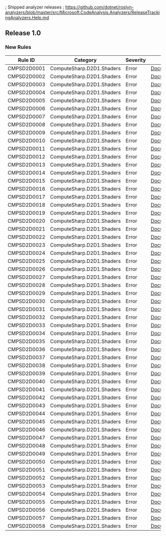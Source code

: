 ﻿; Shipped analyzer releases
; https://github.com/dotnet/roslyn-analyzers/blob/master/src/Microsoft.CodeAnalysis.Analyzers/ReleaseTrackingAnalyzers.Help.md

## Release 1.0

### New Rules

Rule ID | Category | Severity | Notes
--------|----------|----------|-------
CMPSD2D0001 | ComputeSharp.D2D1.Shaders | Error | [Documentation](https://github.com/Sergio0694/ComputeSharp)
CMPSD2D0002 | ComputeSharp.D2D1.Shaders | Error | [Documentation](https://github.com/Sergio0694/ComputeSharp)
CMPSD2D0003 | ComputeSharp.D2D1.Shaders | Error | [Documentation](https://github.com/Sergio0694/ComputeSharp)
CMPSD2D0004 | ComputeSharp.D2D1.Shaders | Error | [Documentation](https://github.com/Sergio0694/ComputeSharp)
CMPSD2D0005 | ComputeSharp.D2D1.Shaders | Error | [Documentation](https://github.com/Sergio0694/ComputeSharp)
CMPSD2D0006 | ComputeSharp.D2D1.Shaders | Error | [Documentation](https://github.com/Sergio0694/ComputeSharp)
CMPSD2D0007 | ComputeSharp.D2D1.Shaders | Error | [Documentation](https://github.com/Sergio0694/ComputeSharp)
CMPSD2D0008 | ComputeSharp.D2D1.Shaders | Error | [Documentation](https://github.com/Sergio0694/ComputeSharp)
CMPSD2D0009 | ComputeSharp.D2D1.Shaders | Error | [Documentation](https://github.com/Sergio0694/ComputeSharp)
CMPSD2D0010 | ComputeSharp.D2D1.Shaders | Error | [Documentation](https://github.com/Sergio0694/ComputeSharp)
CMPSD2D0011 | ComputeSharp.D2D1.Shaders | Error | [Documentation](https://github.com/Sergio0694/ComputeSharp)
CMPSD2D0012 | ComputeSharp.D2D1.Shaders | Error | [Documentation](https://github.com/Sergio0694/ComputeSharp)
CMPSD2D0013 | ComputeSharp.D2D1.Shaders | Error | [Documentation](https://github.com/Sergio0694/ComputeSharp)
CMPSD2D0014 | ComputeSharp.D2D1.Shaders | Error | [Documentation](https://github.com/Sergio0694/ComputeSharp)
CMPSD2D0015 | ComputeSharp.D2D1.Shaders | Error | [Documentation](https://github.com/Sergio0694/ComputeSharp)
CMPSD2D0016 | ComputeSharp.D2D1.Shaders | Error | [Documentation](https://github.com/Sergio0694/ComputeSharp)
CMPSD2D0017 | ComputeSharp.D2D1.Shaders | Error | [Documentation](https://github.com/Sergio0694/ComputeSharp)
CMPSD2D0018 | ComputeSharp.D2D1.Shaders | Error | [Documentation](https://github.com/Sergio0694/ComputeSharp)
CMPSD2D0019 | ComputeSharp.D2D1.Shaders | Error | [Documentation](https://github.com/Sergio0694/ComputeSharp)
CMPSD2D0020 | ComputeSharp.D2D1.Shaders | Error | [Documentation](https://github.com/Sergio0694/ComputeSharp)
CMPSD2D0021 | ComputeSharp.D2D1.Shaders | Error | [Documentation](https://github.com/Sergio0694/ComputeSharp)
CMPSD2D0022 | ComputeSharp.D2D1.Shaders | Error | [Documentation](https://github.com/Sergio0694/ComputeSharp)
CMPSD2D0023 | ComputeSharp.D2D1.Shaders | Error | [Documentation](https://github.com/Sergio0694/ComputeSharp)
CMPSD2D0024 | ComputeSharp.D2D1.Shaders | Error | [Documentation](https://github.com/Sergio0694/ComputeSharp)
CMPSD2D0025 | ComputeSharp.D2D1.Shaders | Error | [Documentation](https://github.com/Sergio0694/ComputeSharp)
CMPSD2D0026 | ComputeSharp.D2D1.Shaders | Error | [Documentation](https://github.com/Sergio0694/ComputeSharp)
CMPSD2D0027 | ComputeSharp.D2D1.Shaders | Error | [Documentation](https://github.com/Sergio0694/ComputeSharp)
CMPSD2D0028 | ComputeSharp.D2D1.Shaders | Error | [Documentation](https://github.com/Sergio0694/ComputeSharp)
CMPSD2D0029 | ComputeSharp.D2D1.Shaders | Error | [Documentation](https://github.com/Sergio0694/ComputeSharp)
CMPSD2D0030 | ComputeSharp.D2D1.Shaders | Error | [Documentation](https://github.com/Sergio0694/ComputeSharp)
CMPSD2D0031 | ComputeSharp.D2D1.Shaders | Error | [Documentation](https://github.com/Sergio0694/ComputeSharp)
CMPSD2D0032 | ComputeSharp.D2D1.Shaders | Error | [Documentation](https://github.com/Sergio0694/ComputeSharp)
CMPSD2D0033 | ComputeSharp.D2D1.Shaders | Error | [Documentation](https://github.com/Sergio0694/ComputeSharp)
CMPSD2D0034 | ComputeSharp.D2D1.Shaders | Error | [Documentation](https://github.com/Sergio0694/ComputeSharp)
CMPSD2D0035 | ComputeSharp.D2D1.Shaders | Error | [Documentation](https://github.com/Sergio0694/ComputeSharp)
CMPSD2D0036 | ComputeSharp.D2D1.Shaders | Error | [Documentation](https://github.com/Sergio0694/ComputeSharp)
CMPSD2D0037 | ComputeSharp.D2D1.Shaders | Error | [Documentation](https://github.com/Sergio0694/ComputeSharp)
CMPSD2D0038 | ComputeSharp.D2D1.Shaders | Error | [Documentation](https://github.com/Sergio0694/ComputeSharp)
CMPSD2D0039 | ComputeSharp.D2D1.Shaders | Error | [Documentation](https://github.com/Sergio0694/ComputeSharp)
CMPSD2D0040 | ComputeSharp.D2D1.Shaders | Error | [Documentation](https://github.com/Sergio0694/ComputeSharp)
CMPSD2D0041 | ComputeSharp.D2D1.Shaders | Error | [Documentation](https://github.com/Sergio0694/ComputeSharp)
CMPSD2D0042 | ComputeSharp.D2D1.Shaders | Error | [Documentation](https://github.com/Sergio0694/ComputeSharp)
CMPSD2D0043 | ComputeSharp.D2D1.Shaders | Error | [Documentation](https://github.com/Sergio0694/ComputeSharp)
CMPSD2D0044 | ComputeSharp.D2D1.Shaders | Error | [Documentation](https://github.com/Sergio0694/ComputeSharp)
CMPSD2D0045 | ComputeSharp.D2D1.Shaders | Error | [Documentation](https://github.com/Sergio0694/ComputeSharp)
CMPSD2D0046 | ComputeSharp.D2D1.Shaders | Error | [Documentation](https://github.com/Sergio0694/ComputeSharp)
CMPSD2D0047 | ComputeSharp.D2D1.Shaders | Error | [Documentation](https://github.com/Sergio0694/ComputeSharp)
CMPSD2D0048 | ComputeSharp.D2D1.Shaders | Error | [Documentation](https://github.com/Sergio0694/ComputeSharp)
CMPSD2D0049 | ComputeSharp.D2D1.Shaders | Error | [Documentation](https://github.com/Sergio0694/ComputeSharp)
CMPSD2D0050 | ComputeSharp.D2D1.Shaders | Error | [Documentation](https://github.com/Sergio0694/ComputeSharp)
CMPSD2D0051 | ComputeSharp.D2D1.Shaders | Error | [Documentation](https://github.com/Sergio0694/ComputeSharp)
CMPSD2D0052 | ComputeSharp.D2D1.Shaders | Error | [Documentation](https://github.com/Sergio0694/ComputeSharp)
CMPSD2D0053 | ComputeSharp.D2D1.Shaders | Error | [Documentation](https://github.com/Sergio0694/ComputeSharp)
CMPSD2D0054 | ComputeSharp.D2D1.Shaders | Error | [Documentation](https://github.com/Sergio0694/ComputeSharp)
CMPSD2D0055 | ComputeSharp.D2D1.Shaders | Error | [Documentation](https://github.com/Sergio0694/ComputeSharp)
CMPSD2D0056 | ComputeSharp.D2D1.Shaders | Error | [Documentation](https://github.com/Sergio0694/ComputeSharp)
CMPSD2D0057 | ComputeSharp.D2D1.Shaders | Error | [Documentation](https://github.com/Sergio0694/ComputeSharp)
CMPSD2D0058 | ComputeSharp.D2D1.Shaders | Error | [Documentation](https://github.com/Sergio0694/ComputeSharp)
